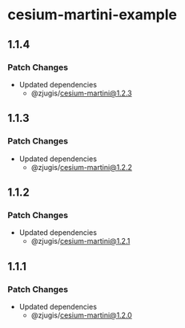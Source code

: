 # cesium-martini-example

## 1.1.4

### Patch Changes

- Updated dependencies
  - @zjugis/cesium-martini@1.2.3

## 1.1.3

### Patch Changes

- Updated dependencies
  - @zjugis/cesium-martini@1.2.2

## 1.1.2

### Patch Changes

- Updated dependencies
  - @zjugis/cesium-martini@1.2.1

## 1.1.1

### Patch Changes

- Updated dependencies
  - @zjugis/cesium-martini@1.2.0
